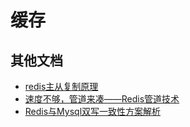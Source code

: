 # 缓存


## 其他文档

- [redis主从复制原理](https://www.jianshu.com/p/4aa9591c3153)
- [速度不够，管道来凑——Redis管道技术](https://zhuanlan.zhihu.com/p/64381987)
- [Redis与Mysql双写一致性方案解析](https://zhuanlan.zhihu.com/p/59167071)
